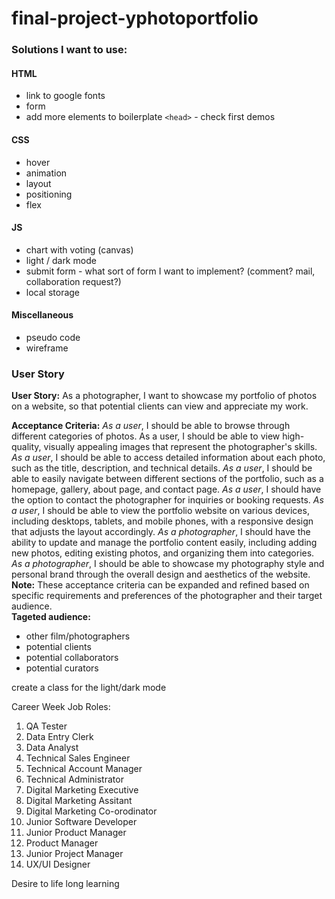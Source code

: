 # final-project-yphotoportfolio

### Solutions I want to use:
#### HTML
- link to google fonts
- form
- add more elements to boilerplate `<head>` - check first demos 

#### CSS
- hover 
- animation
- layout
- positioning
- flex

#### JS
- chart with voting (canvas)
- light / dark mode
- submit form - what sort of form I want to implement? (comment? mail, collaboration request?)
- local storage

#### Miscellaneous
- pseudo code
- wireframe

### User Story
**User Story:** As a photographer, I want to showcase my portfolio of photos on a website, so that potential clients can view and appreciate my work.

**Acceptance Criteria:**
*As a user*, I should be able to browse through different categories of photos.
As a user, I should be able to view high-quality, visually appealing images that represent the photographer's skills.
*As a user*, I should be able to access detailed information about each photo, such as the title, description, and technical details.
*As a user*, I should be able to easily navigate between different sections of the portfolio, such as a homepage, gallery, about page, and contact page.
*As a user*, I should have the option to contact the photographer for inquiries or booking requests.
*As a user*, I should be able to view the portfolio website on various devices, including desktops, tablets, and mobile phones, with a responsive design that adjusts the layout accordingly.
*As a photographer*, I should have the ability to update and manage the portfolio content easily, including adding new photos, editing existing photos, and organizing them into categories.
*As a photographer*, I should be able to showcase my photography style and personal brand through the overall design and aesthetics of the website.
**Note:** These acceptance criteria can be expanded and refined based on specific requirements and preferences of the photographer and their target audience.  
**Tageted audience:**
- other film/photographers
- potential clients  
- potential collaborators
- potential curators

create a class for the light/dark mode


Career Week
Job Roles:
1. QA Tester
2. Data Entry Clerk
3. Data Analyst
4. Technical Sales Engineer
5. Technical Account Manager
6. Technical Administrator
7. Digital Marketing Executive
8. Digital Marketing Assitant
9. Digital Marketing Co-orodinator
10. Junior Software Developer
11. Junior Product Manager
12. Product Manager
13. Junior Project Manager
14. UX/UI Designer


Desire to life long learning
